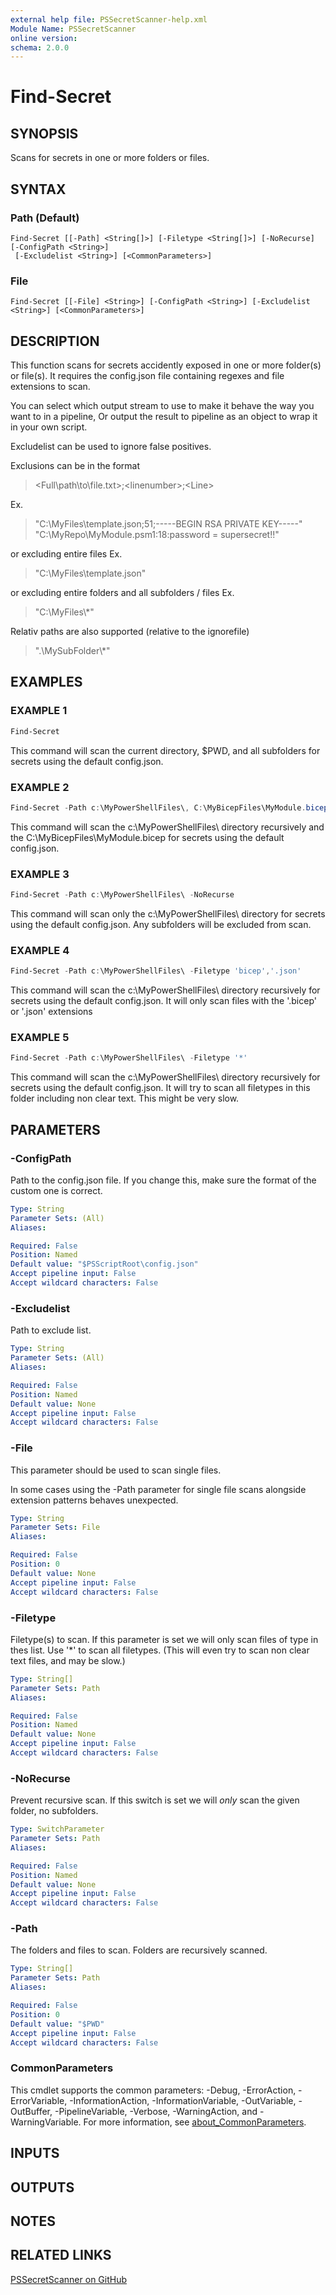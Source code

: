 ```yaml
---
external help file: PSSecretScanner-help.xml
Module Name: PSSecretScanner
online version:
schema: 2.0.0
---
```


# Find-Secret

## SYNOPSIS

Scans for secrets in one or more folders or files.

## SYNTAX

### Path (Default)
```
Find-Secret [[-Path] <String[]>] [-Filetype <String[]>] [-NoRecurse] [-ConfigPath <String>]
 [-Excludelist <String>] [<CommonParameters>]
```

### File
```
Find-Secret [[-File] <String>] [-ConfigPath <String>] [-Excludelist <String>] [<CommonParameters>]
```

## DESCRIPTION

This function scans for secrets accidently exposed in one or more folder(s) or file(s).
It requires the config.json file containing regexes and file extensions to scan.

You can select which output stream to use to make it behave the way you want to in a pipeline,
Or output the result to pipeline as an object to wrap it in your own script.

Excludelist can be used to ignore false positives.

Exclusions can be in the format
> \<Full\path\to\file.txt\>;\<linenumber\>;\<Line\>

Ex.

>    "C:\MyFiles\template.json;51;-----BEGIN RSA PRIVATE KEY-----"
>    "C:\MyRepo\MyModule.psm1:18:password = supersecret!!"

or excluding entire files
Ex.

>    "C:\MyFiles\template.json"

or excluding entire folders and all subfolders / files
Ex.

>    "C:\MyFiles\\*"

Relativ paths are also supported (relative to the ignorefile)

>    ".\MySubFolder\\*"

## EXAMPLES

### EXAMPLE 1

```PowerShell
Find-Secret
```

This command will scan the current directory, $PWD, and all subfolders for secrets using the default config.json.

### EXAMPLE 2

```PowerShell
Find-Secret -Path c:\MyPowerShellFiles\, C:\MyBicepFiles\MyModule.bicep
```

This command will scan the c:\MyPowerShellFiles\ directory recursively and the C:\MyBicepFiles\MyModule.bicep for secrets using the default config.json.

### EXAMPLE 3

```PowerShell
Find-Secret -Path c:\MyPowerShellFiles\ -NoRecurse
```

This command will scan only the c:\MyPowerShellFiles\ directory for secrets using the default config.json.
Any subfolders will be excluded from scan.

### EXAMPLE 4

```PowerShell
Find-Secret -Path c:\MyPowerShellFiles\ -Filetype 'bicep','.json'
```

This command will scan the c:\MyPowerShellFiles\ directory recursively for secrets using the default config.json.
It will only scan files with the '.bicep' or '.json' extensions

### EXAMPLE 5

```PowerShell
Find-Secret -Path c:\MyPowerShellFiles\ -Filetype '*'
```

This command will scan the c:\MyPowerShellFiles\ directory recursively for secrets using the default config.json.
It will try to scan all filetypes in this folder including non clear text. This might be very slow.

## PARAMETERS

### -ConfigPath

Path to the config.json file.
If you change this, make sure the format of the custom one is correct.

```yaml
Type: String
Parameter Sets: (All)
Aliases:

Required: False
Position: Named
Default value: "$PSScriptRoot\config.json"
Accept pipeline input: False
Accept wildcard characters: False
```

### -Excludelist

Path to exclude list.

```yaml
Type: String
Parameter Sets: (All)
Aliases:

Required: False
Position: Named
Default value: None
Accept pipeline input: False
Accept wildcard characters: False
```

### -File

This parameter should be used to scan single files.

In some cases using the -Path parameter for single file scans alongside extension patterns behaves unexpected.

```yaml
Type: String
Parameter Sets: File
Aliases:

Required: False
Position: 0
Default value: None
Accept pipeline input: False
Accept wildcard characters: False
```

### -Filetype

Filetype(s) to scan.
If this parameter is set we will only scan files of type in thes list.
Use '*' to scan all filetypes.
(This will even try to scan non clear text files, and may be slow.)

```yaml
Type: String[]
Parameter Sets: Path
Aliases:

Required: False
Position: Named
Default value: None
Accept pipeline input: False
Accept wildcard characters: False
```

### -NoRecurse

Prevent recursive scan. If this switch is set we will _only_ scan the given folder, no subfolders.

```yaml
Type: SwitchParameter
Parameter Sets: Path
Aliases:

Required: False
Position: Named
Default value: None
Accept pipeline input: False
Accept wildcard characters: False
```

### -Path

The folders and files to scan.
Folders are recursively scanned.

```yaml
Type: String[]
Parameter Sets: Path
Aliases:

Required: False
Position: 0
Default value: "$PWD"
Accept pipeline input: False
Accept wildcard characters: False
```

### CommonParameters
This cmdlet supports the common parameters: -Debug, -ErrorAction, -ErrorVariable, -InformationAction, -InformationVariable, -OutVariable, -OutBuffer, -PipelineVariable, -Verbose, -WarningAction, and -WarningVariable. For more information, see [about_CommonParameters](http://go.microsoft.com/fwlink/?LinkID=113216).

## INPUTS

## OUTPUTS

## NOTES

## RELATED LINKS

[PSSecretScanner on GitHub](https://github.com/bjompen/PSSecretScanner)
